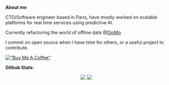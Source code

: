 **About me**

CTO/Software engineer based in Paris, have mostly worked on scalable platforms for real time services using predictive AI. 

Currently refactoring the world of offline data @[DinMo](https://dinmo.com)

I commit on open source when I have time for others, or a useful project to contribute.

[!["Buy Me A Coffee"](https://www.buymeacoffee.com/assets/img/custom_images/orange_img.png)](https://www.buymeacoffee.com/igosuki)

**Github Stats:**

<p align="center">
  
  <img src="https://github-readme-stats.vercel.app/api?username=Igosuki&hide_title=true&show_icons=true&theme=dracula&line_height=24&card_width=120">
  <img src="https://github-readme-stats.vercel.app/api/top-langs/?username=Igosuki&count_private=true&theme=dracula&line_height=32&layout=compact&hide=html,javascript,css,java,shell&card_width=250">

</p>
